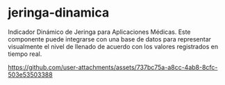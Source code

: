 # jeringa-dinamica
Indicador Dinámico de Jeringa para Aplicaciones Médicas. Este componente puede integrarse con una base de datos para representar visualmente el nivel de llenado de acuerdo con los valores registrados en tiempo real.



https://github.com/user-attachments/assets/737bc75a-a8cc-4ab8-8cfc-503e53503388

